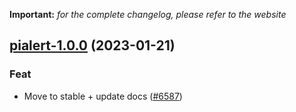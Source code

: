 **Important:**
*for the complete changelog, please refer to the website*




## [pialert-1.0.0](https://github.com/truecharts/charts/compare/pialert-0.0.4...pialert-1.0.0) (2023-01-21)

### Feat

- Move to stable + update docs ([#6587](https://github.com/truecharts/charts/issues/6587))
  
  